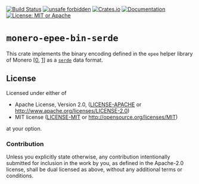 [![Build Status](https://img.shields.io/github/workflow/status/comit-network/monero-epee-bin-serde/CI/main)](https://github.com/comit-network/monero-epee-bin-serde/actions/workflows/ci.yml)
[![unsafe forbidden](https://img.shields.io/badge/unsafe-forbidden-success.svg)](https://github.com/rust-secure-code/safety-dance/)
[![Crates.io](https://img.shields.io/crates/v/monero-epee-bin-serde.svg)](https://crates.io/crates/monero-epee-bin-serde)
[![Documentation](https://docs.rs/monero-epee-bin-serde/badge.svg)](https://docs.rs/monero-epee-bin-serde)
[![License: MIT or Apache](https://img.shields.io/badge/License-MIT%20or%20Apache%202.0-yellow.svg)](./COPYRIGHT)

# `monero-epee-bin-serde`

This crate implements the binary encoding defined in the `epee` helper library of Monero [[0], [1]] as a [`serde`](https://docs.rs/serde) data format.

[0]: https://github.com/monero-project/monero/blob/0a1ddc2eff854f3e932203a95b65a9f1efd60eef/contrib/epee/include/storages/portable_storage_from_bin.h
[1]: https://github.com/monero-project/monero/blob/0a1ddc2eff854f3e932203a95b65a9f1efd60eef/contrib/epee/include/storages/portable_storage_to_bin.h

## License

Licensed under either of

 * Apache License, Version 2.0, ([LICENSE-APACHE](LICENSE-APACHE) or
   http://www.apache.org/licenses/LICENSE-2.0)
 * MIT license ([LICENSE-MIT](LICENSE-MIT) or http://opensource.org/licenses/MIT)

at your option.

### Contribution

Unless you explicitly state otherwise, any contribution intentionally
submitted for inclusion in the work by you, as defined in the Apache-2.0
license, shall be dual licensed as above, without any additional terms or
conditions.
